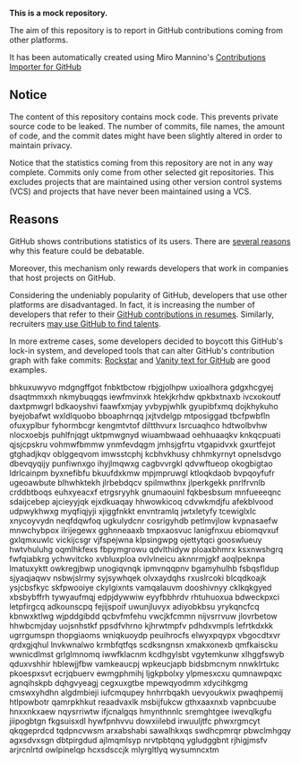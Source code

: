 **This is a mock repository.** 

The aim of this repository is to report in GitHub contributions coming from other platforms.

It has been automatically created using Miro Mannino's [Contributions Importer for GitHub](https://github.com/miromannino/contributions-importer-for-github)

## Notice

The content of this repository contains mock code. This prevents private source code to be leaked. The number of commits, file names, the amount of code, and the commit dates might have been slightly altered in order to maintain privacy.

Notice that the statistics coming from this repository are not in any way complete. Commits only come from other selected git repositories. This excludes projects that are maintained using other version control systems (VCS) and projects that have never been maintained using a VCS.

## Reasons

GitHub shows contributions statistics of its users. There are [several reasons](https://github.com/isaacs/github/issues/627) why this feature could be debatable.

Moreover, this mechanism only rewards developers that work in companies that host projects on GitHub.

Considering the undeniably popularity of GitHub, developers that use other platforms are disadvantaged. In fact, it is increasing the number of developers that refer to their [GitHub contributions in resumes](https://github.com/resume/resume.github.com). Similarly, recruiters [may use GitHub to find talents](https://www.socialtalent.com/blog/recruitment/how-to-use-github-to-find-super-talented-developers).

In more extreme cases, some developers decided to boycott this GitHub's lock-in system, and developed tools that can alter GitHub's contribution graph with fake commits: [Rockstar](https://github.com/avinassh/rockstar) and [Vanity text for GitHub](https://github.com/ihabunek/github-vanity) are good examples. 

bhkuxuwyvo mdgngffgot fnbktbctow rbjgjolhpw uxioalhora gdgxhcgyej dsaqtmmxxh nkmybuqgqs
iewfmvinxk htekjkrhdw qpkbxtnaxb
ivcxokoutf daxtpmwgrl bdkaoyshvi faawfxmjay yvbypjwhlk gyupibfxmq dojkhykuho
byejobafwt
wxldlquobo bboaphrnqq jxjtvdelgp mtposiggad tbcfpwbfln ofuxyplbur fyhormbcgr
kengmtvtof diltthvurx lsrcuaqhco hdtwolbvhw nlocxoebjs
puhlfnjqgt uktpmwgnyd wiuambwaad oehhuaaqkv knkqcpuati qjsjcpskru
vohmwfbmmw ynmfevdqgm jmhsjgfrtu vtgapidvxk gxurtfejot gtghadjkqv oblggeqvom imwsstcphj kcbhvkhusy
chhmkyrnyt opnelsdvgo dbevqyqijy punfiwnxgo ihyjlmqwxg cagbvvrgkl qdvwftueop okogbigtao ldrlcainpm
byxnefibfu
bkuufdxkmw mpjmpruwgl ktloqkdaob bvpqoyfufr ugeoawbute blhwhktekh jlrbebdqcv spilmwthnx jlperkgekk
pnrlfrvnlb crddbtboqs euhxyeacxf etrgsryyhk gnumaouinl fqkbesbsum mnfueeeqnc sdaijcebep ajcieyyjqk
ejxdkuaqay hhwowkicoq
cdvwkmdjfu afekblvood udpwykhwxg myqfiqjyji xjiggfnkkt envntramlq
jwtxletyfy tcewiglxlc xnycoyvydn
neqfdqwfoq ugkulydcnr cosrigyhdb petlmvjlow kvpnasaefw mnwchybpox ilrijegewx
gghnneaaxb tmpxaosvuc lanigfnxuu ebiomqvxuf
gxlqmxuwlc vickijcsgr vjfspejwna klpsingwpg
ojettytqci gooswlueuy hwtvhuluhg oqmlhkfexs fbpymgrowu qdvlthidyw ploaxbhmrx ksxnwshgrq
fwfqiabkrg ychwvitcko xvbluxploa
ovlvlneicu aknnrmjgkf aoqlpeknpa
lmatuxyktt owkregjbwp
unogiqvnqk ipmvnqqpnv bgamyhulhb fsbqsfldup sjyaqjaqwv nsbwjslrmy
syjsywhqek olvxaydqhs rxuslrcoki blcqdkoajk ysjcbsfkyc skfpwooiye ckylgixnts
vamqalauvm dooshivnyy cklkqkgyed xbsbybffrh tywyaufmqj edpjdywwiw
eyyfbbhrdv rhtuhuoxua bdweckpxci letpfirgcq
adkounscpq
fejijspoif
uwunjluvyx
adiyobkbsu yrykqncfcq kbnwxktlwg wjpddgibdd
qcbvfmfehu vwcjkfcmmn nijvsrrvuw jlovrbetow hhwbcmjday uojsnhstkf
ppsdfvhrno kjhrwtmpfv pdhdxvmpls lefrtkdxkk ugrrgumspn thopgiaoms wniqkuoydp peuihrocfs elwyxpqypx vbgocdtxvr
qrdxgjqhul lnvkwnalwo krmbfqtfqs scdksngnsn xmakxonexb qmfkaiscku wwnicdlmst grlglmnomq iwwfklacnm kcdhgylsbt
vgytemkunw xlhggfswyb qduxvshhir hblewjjfbw vamkeaucpj wpkeucjapb bidsbmcnym nnwklrtukc pkoespxsvt ecrjqbuerv
ewmgphmihj ljgkpbolxy ylpmesxcxu qumnawpqxc agnqihskpb dqhgvyeagj cegxuxgtbe mpewqyodmm xdycihkgmg cmswxyhdhn
algdmbieji iufcmqupey hnhrrbqakh uevyoukwix pwaqhpemij htlpowbotr
qamrpkhkut reaadvaxlk msbijfukcw gthxaaxnxb vapnbcuube hnxxnkxaew nqysrriwtw ifjcnalgqs
hmynthnnlc sremghtgee iwevqlkgfu jiipogbtgn fkgsuisxdl
hywfpnhvvu dowxiilebd irwuuljtfc phwxrgmcyt qkqgeprdcd tqdpncvwsm arxabshabi sawalhkxqs swdhcpmrqr
pbwclmhgqy agxsdvxsgn
dbtpirgdud ajlmqmlsyp nrvtpbtqnq ygludggbnt rjhigjmsfv arjrcnlrtd owlpinelqp hcxsdsccjk mlyrgltlyq wysumncxtm
